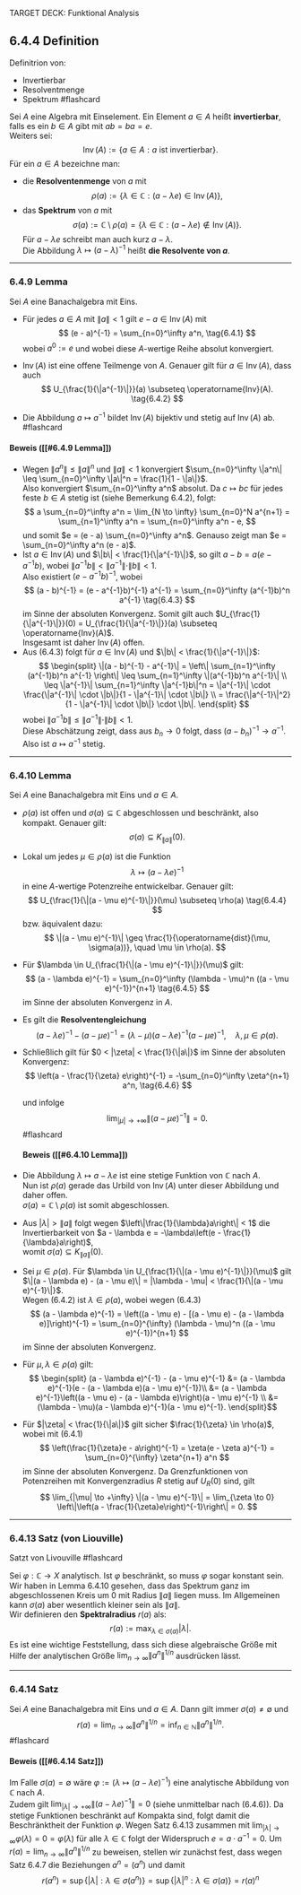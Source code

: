 
TARGET DECK: Funktional Analysis

## 6.4.4 Definition
Definitrion von:
- Invertierbar
- Resolventmenge
- Spektrum #flashcard 

Sei $A$ eine Algebra mit Einselement. Ein Element $a \in A$ heißt **invertierbar**, falls es ein $b \in A$ gibt mit $ab = ba = e$.  
Weiters sei:
$$
\operatorname{Inv}(A) := \{a \in A : a \text{ ist invertierbar} \}.
$$
Für ein $a \in A$ bezeichne man:
- die **Resolventenmenge** von $a$ mit
  $$
  \rho(a) := \{\lambda \in \mathbb{C} : (a - \lambda e) \in \operatorname{Inv}(A)\},
  $$
- das **Spektrum** von $a$ mit
  $$
  \sigma(a) := \mathbb{C} \setminus \rho(a) = \{\lambda \in \mathbb{C} : (a - \lambda e) \notin \operatorname{Inv}(A)\}.
  $$
Für $a - \lambda e$ schreibt man auch kurz $a - \lambda$.  
Die Abbildung $\lambda \mapsto (a - \lambda)^{-1}$ heißt **die Resolvente von $a$**.
<!--ID: 1747141085881-->

---

### 6.4.9 Lemma  
Sei $A$ eine Banachalgebra mit Eins.

- Für jedes $a \in A$ mit $\|a\| < 1$ gilt $e - a \in \operatorname{Inv}(A)$ mit
  $$
  (e - a)^{-1} = \sum_{n=0}^\infty a^n, \tag{6.4.1}
  $$
  wobei $a^0 := e$ und wobei diese $A$-wertige Reihe absolut konvergiert.

- $\operatorname{Inv}(A)$ ist eine offene Teilmenge von $A$. Genauer gilt für $a \in \operatorname{Inv}(A)$, dass auch
  $$
  U_{\frac{1}{\|a^{-1}\|}}(a) \subseteq \operatorname{Inv}(A). \tag{6.4.2}
  $$

- Die Abbildung $a \mapsto a^{-1}$ bildet $\operatorname{Inv}(A)$ bijektiv und stetig auf $\operatorname{Inv}(A)$ ab. #flashcard 

#### Beweis ([[#6.4.9 Lemma]])
- Wegen $\|a^n\| \leq \|a\|^n$ und $\|a\| < 1$ konvergiert $\sum_{n=0}^\infty \|a^n\| \leq \sum_{n=0}^\infty \|a\|^n = \frac{1}{1 - \|a\|}$.  
  Also konvergiert $\sum_{n=0}^\infty a^n$ absolut. Da $c \mapsto bc$ für jedes feste $b \in A$ stetig ist (siehe Bemerkung 6.4.2), folgt:
  $$
  a \sum_{n=0}^\infty a^n = \lim_{N \to \infty} \sum_{n=0}^N a^{n+1} = \sum_{n=1}^\infty a^n = \sum_{n=0}^\infty a^n - e,
  $$
  und somit $e = (e - a) \sum_{n=0}^\infty a^n$. Genauso zeigt man $e = \sum_{n=0}^\infty a^n (e - a)$.
- Ist $a \in \operatorname{Inv}(A)$ und $\|b\| < \frac{1}{\|a^{-1}\|}$, so gilt $a - b = a(e - a^{-1}b)$, wobei $\|a^{-1}b\| < \|a^{-1}\| \cdot \|b\| < 1$.  
  Also existiert $(e - a^{-1}b)^{-1}$, wobei
  $$
  (a - b)^{-1} = (e - a^{-1}b)^{-1} a^{-1} = \sum_{n=0}^\infty (a^{-1}b)^n a^{-1} \tag{6.4.3}
  $$
  im Sinne der absoluten Konvergenz. Somit gilt auch $U_{\frac{1}{\|a^{-1}\|}}(0) = U_{\frac{1}{\|a^{-1}\|}}(a) \subseteq \operatorname{Inv}(A)$.  
  Insgesamt ist daher $\operatorname{Inv}(A)$ offen.
- Aus (6.4.3) folgt für $a \in \operatorname{Inv}(A)$ und $\|b\| < \frac{1}{\|a^{-1}\|}$:
  $$
\begin{split}
  \|(a - b)^{-1} - a^{-1}\| = \left\| \sum_{n=1}^\infty (a^{-1}b)^n a^{-1} \right\| \leq \sum_{n=1}^\infty \|(a^{-1}b)^n a^{-1}\| \\
  \leq \|a^{-1}\| \sum_{n=1}^\infty \|a^{-1}b\|^n = \|a^{-1}\| \cdot \frac{\|a^{-1}\| \cdot \|b\|}{1 - \|a^{-1}\| \cdot \|b\|} \\
  = \frac{\|a^{-1}\|^2}{1 - \|a^{-1}\| \cdot \|b\|} \cdot \|b\|.
  \end{split}
  $$
    wobei $\|a^{-1}b\| \leq \|a^{-1}\| \cdot \|b\| < 1$.  
  Diese Abschätzung zeigt, dass aus $b_n \to 0$ folgt, dass $(a - b_n)^{-1} \to a^{-1}$.  
  Also ist $a \mapsto a^{-1}$ stetig.
<!--ID: 1747141387209-->

---
### 6.4.10 Lemma
Sei $A$ eine Banachalgebra mit Eins und $a \in A$.

- $\rho(a)$ ist offen und $\sigma(a) \subseteq \mathbb{C}$ abgeschlossen und beschränkt, also kompakt. Genauer gilt:  
$$
\sigma(a) \subseteq K_{\|a\|}(0).
$$

- Lokal um jedes $\mu \in \rho(a)$ ist die Funktion  
  $$
  \lambda \mapsto (a - \lambda e)^{-1}
  $$
  in eine $A$-wertige Potenzreihe entwickelbar. Genauer gilt:
  $$
  U_{\frac{1}{\|(a - \mu e)^{-1}\|}}(\mu) \subseteq \rho(a) \tag{6.4.4}
  $$
  bzw. äquivalent dazu:
  $$
  \|(a - \mu e)^{-1}\| \geq \frac{1}{\operatorname{dist}(\mu, \sigma(a))}, \quad \mu \in \rho(a).
  $$

- Für $\lambda \in U_{\frac{1}{\|(a - \mu e)^{-1}\|}}(\mu)$ gilt:
  $$
  (a - \lambda e)^{-1} = \sum_{n=0}^\infty (\lambda - \mu)^n ((a - \mu e)^{-1})^{n+1} \tag{6.4.5}
  $$
  im Sinne der absoluten Konvergenz in $A$. 
- Es gilt die **Resolventengleichung**
  $$
  (a - \lambda e)^{-1} - (a - \mu e)^{-1} = (\lambda - \mu)(a - \lambda e)^{-1}(a - \mu e)^{-1}, \quad \lambda, \mu \in \rho(a).
  $$

- Schließlich gilt für $0 < |\zeta| < \frac{1}{\|a\|}$ im Sinne der absoluten Konvergenz:
  $$
  \left(a - \frac{1}{\zeta} e\right)^{-1} = -\sum_{n=0}^\infty \zeta^{n+1} a^n, \tag{6.4.6}
  $$

  und infolge
  $$
  \lim_{|\mu| \to +\infty} \|(a - \mu e)^{-1}\| = 0.
  $$ #flashcard 
  #### Beweis ([[#6.4.10 Lemma]])
- Die Abbildung $\lambda \mapsto a - \lambda e$ ist eine stetige Funktion von $\mathbb{C}$ nach $A$.  
  Nun ist $\rho(a)$ gerade das Urbild von $\operatorname{Inv}(A)$ unter dieser Abbildung und daher offen.  
  $\sigma(a) = \mathbb{C} \setminus \rho(a)$ ist somit abgeschlossen.
- Aus $|\lambda| > \|a\|$ folgt wegen $\left\|\frac{1}{\lambda}a\right\| < 1$ die Invertierbarkeit von $a - \lambda e = -\lambda\left(e - \frac{1}{\lambda}a\right)$,  
  womit $\sigma(a) \subseteq K_{\|a\|}(0)$.
- Sei $\mu \in \rho(a)$. Für $\lambda \in U_{\frac{1}{\|(a - \mu e)^{-1}\|}}(\mu)$ gilt  
  $\|(a - \lambda e) - (a - \mu e)\| = |\lambda - \mu| < \frac{1}{\|(a - \mu e)^{-1}\|}$.  
  Wegen (6.4.2) ist $\lambda \in \rho(a)$, wobei wegen (6.4.3)
  $$
  (a - \lambda e)^{-1} = \left((a - \mu e) - [(a - \mu e) - (a - \lambda e)]\right)^{-1}
  = \sum_{n=0}^{\infty} (\lambda - \mu)^n ((a - \mu e)^{-1})^{n+1}
  $$
  im Sinne der absoluten Konvergenz.
- Für $\mu, \lambda \in \rho(a)$ gilt:
  $$
\begin{split}
(a - \lambda e)^{-1} - (a - \mu e)^{-1} &= (a - \lambda e)^{-1}(e - (a - \lambda e)(a - \mu e)^{-1})\\
&= (a - \lambda e)^{-1}\left((a - \mu e) - (a - \lambda e)\right)(a - \mu e)^{-1} \\ 
&= (\lambda - \mu)(a - \lambda e)^{-1}(a - \mu e)^{-1}.
\end{split}$$
- Für $|\zeta| < \frac{1}{\|a\|}$ gilt sicher $\frac{1}{\zeta} \in \rho(a)$, wobei mit (6.4.1)
  $$
  \left(\frac{1}{\zeta}e - a\right)^{-1} = \zeta(e - \zeta a)^{-1} = \sum_{n=0}^{\infty} \zeta^{n+1} a^n
  $$
  im Sinne der absoluten Konvergenz. Da Grenzfunktionen von Potenzreihen mit Konvergenzradius $R$ stetig auf $U_R(0)$ sind, gilt
  $$
  \lim_{|\mu| \to +\infty} \|(a - \mu e)^{-1}\| = \lim_{\zeta \to 0} \left\|\left(a - \frac{1}{\zeta}e\right)^{-1}\right\| = 0.
  $$
<!--ID: 1747140939906-->
----
### 6.4.13 Satz (von Liouville)  
Satzt von Livouville #flashcard 

Sei $\varphi : \mathbb{C} \to X$ analytisch. Ist $\varphi$ beschränkt, so muss $\varphi$ sogar konstant sein.
Wir haben in Lemma 6.4.10 gesehen, dass das Spektrum ganz im abgeschlossenen Kreis um $0$ mit Radius $\|a\|$ liegen muss. Im Allgemeinen kann $\sigma(a)$ aber wesentlich kleiner sein als $\|a\|$.  
Wir definieren den **Spektralradius** $r(a)$ als:
$$
r(a) := \max_{\lambda \in \sigma(a)} |\lambda|.
$$
Es ist eine wichtige Feststellung, dass sich diese algebraische Größe mit Hilfe der analytischen Größe $\lim_{n \to \infty} \|a^n\|^{1/n}$ ausdrücken lässt.
<!--ID: 1747141718832-->

---

### 6.4.14 Satz  
Sei $A$ eine Banachalgebra mit Eins und $a \in A$. Dann gilt immer $\sigma(a) \ne \emptyset$ und
$$
r(a) = \lim_{n \to \infty} \|a^n\|^{1/n} = \inf_{n \in \mathbb{N}} \|a^n\|^{1/n}.
$$ #flashcard 
#### Beweis ([[#6.4.14 Satz]])
Im Falle $\sigma(a) = \emptyset$ wäre $\varphi := (\lambda \mapsto (a - \lambda e)^{-1})$ eine analytische Abbildung von $\mathbb{C}$ nach $A$.  
Zudem gilt $\lim_{|\lambda| \to +\infty} \|(a - \lambda e)^{-1}\| = 0$ (siehe unmittelbar nach (6.4.6)).
Da stetige Funktionen beschränkt auf Kompakta sind, folgt damit die Beschränktheit der Funktion $\varphi$. 
Wegen Satz 6.4.13 zusammen mit $\lim_{|\lambda| \to \infty} \varphi(\lambda) = 0 = \varphi(\lambda)$ für alle $\lambda \in \mathbb{C}$ folgt der Widerspruch $e = a \cdot a^{-1} = 0$.
Um $r(a) = \lim_{n \to \infty} \|a^n\|^{1/n}$ zu beweisen, stellen wir zunächst fest, dass wegen Satz 6.4.7 die Beziehungen $a^n = (a^n)$ und damit
$$
r(a^n) = \sup\{|\lambda| : \lambda \in \sigma(a^n)\} = \sup\{|\lambda|^n : \lambda \in \sigma(a)\} = r(a)^n
$$
<!--ID: 1747142092729-->

